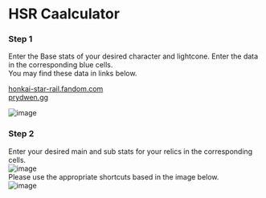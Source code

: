 # HSR Caalculator

### Step 1 
Enter the Base stats of your desired character and lightcone. Enter the data in the corresponding blue cells.\
You may find these data in links below.<br/>

[honkai-star-rail.fandom.com](https://honkai-star-rail.fandom.com/wiki/Character/Comparison)\
[prydwen.gg](https://www.prydwen.gg/star-rail/guides/characters-stats/)

![image](https://github.com/user-attachments/assets/6dac13c7-f3d3-45c6-ad2c-abbd94d8a285)<br/>

### Step 2
Enter your desired main and sub stats for your relics in the corresponding cells.\
![image](https://github.com/user-attachments/assets/0209db49-acc9-4f3a-acc1-605802c6da86)  
Please use the appropriate shortcuts based in the image below.  
![image](https://github.com/user-attachments/assets/345d2411-c1fd-47f3-a8d0-fe64a5f4500c)  






